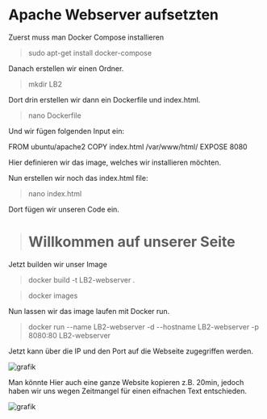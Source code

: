 # Apache Webserver aufsetzten 

Zuerst muss man Docker Compose installieren 

> sudo apt-get install docker-compose

Danach erstellen wir einen Ordner. 

> mkdir LB2

Dort drin erstellen wir dann ein Dockerfile und index.html. 

> nano Dockerfile

Und wir fügen folgenden Input ein:

FROM ubuntu/apache2
COPY index.html /var/www/html/
EXPOSE 8080

Hier definieren wir das image, welches wir installieren möchten.

Nun erstellen wir noch das index.html file:

> nano index.html

Dort fügen wir unseren Code ein. 

> <h1>Willkommen auf unserer Seite</h1>

Jetzt builden wir unser Image

> docker build -t LB2-webserver .

> docker images

Nun lassen wir das image laufen mit Docker run. 

> docker run --name LB2-webserver -d --hostname LB2-webserver -p 8080:80 LB2-webserver

Jetzt kann über die IP und den Port auf die Webseite zugegriffen werden. 

  ![grafik](https://user-images.githubusercontent.com/89446428/178357882-db21da7f-7fa2-4db4-a252-096d23e83761.png)
  
  Man könnte Hier auch eine ganze Website kopieren z.B. 20min, jedoch haben wir uns wegen Zeitmangel für einen eifnachen Text entschieden. 
  
  ![grafik](https://user-images.githubusercontent.com/89446428/178358092-c6ca9fe8-879e-4bd2-b6ee-b8ea4d94cf8a.png)


